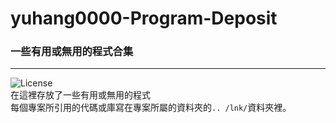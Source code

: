 yuhang0000-Program-Deposit
============================
### 一些有用或無用的程式合集
---
![License](https://img.shields.io/badge/License-GPL_v3-brightgreen.svg)  
在這裡存放了一些有用或無用的程式  
每個專案所引用的代碼或庫寫在專案所屬的資料夾的`.. /lnk/`資料夾裡。
